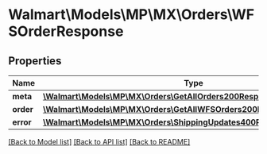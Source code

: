 # Walmart\Models\MP\MX\Orders\WFSOrderResponse

## Properties

Name | Type | Description | Notes
------------ | ------------- | ------------- | -------------
**meta** | [**\Walmart\Models\MP\MX\Orders\GetAllOrders200ResponseMeta**](GetAllOrders200ResponseMeta.md) |  | [optional]
**order** | [**\Walmart\Models\MP\MX\Orders\GetAllWFSOrders200ResponseOrderInner[]**](GetAllWFSOrders200ResponseOrderInner.md) |  | [optional]
**error** | [**\Walmart\Models\MP\MX\Orders\ShippingUpdates400ResponseError**](ShippingUpdates400ResponseError.md) |  | [optional]


[[Back to Model list]](./) [[Back to API list]](../../../../../README.md#supported-apis) [[Back to README]](../../../../../README.md)
